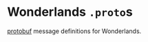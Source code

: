 # Wonderlands `.proto`s

[protobuf](https://developers.google.com/protocol-buffers/) message definitions for Wonderlands.